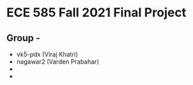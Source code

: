 # ECE 585 Fall 2021 Final Project

## Group -

* vk5-pdx (Viraj Khatri)
* nagawar2 (Varden Prabahar)
*
*
